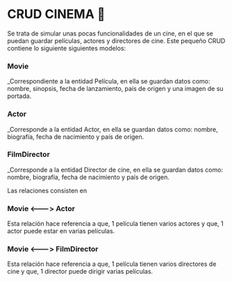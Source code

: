 # CRUD CINEMA 🚀
Se trata de simular unas pocas funcionalidades de un cine, en el que se puedan guardar películas, actores y directores de cine.
Este pequeño CRUD contiene lo siguiente siguientes modelos:

### Movie
_Correspondiente a la entidad Película, en ella se guardan datos como: nombre, sinopsis, fecha de lanzamiento, país de origen y una imagen de su portada.

### Actor
_Corresponde a la entidad Actor, en ella se guardan datos como: nombre, biografía, fecha de nacimiento y país de origen.

### FilmDirector
_Corresponde a la entidad Director de cine, en ella se guardan datos como: nombre, biografía, fecha de nacimiento y país de origen.

Las relaciones consisten en
### Movie <---> Actor
Esta relación hace referencia a que, 1 película tienen varios actores y que, 1 actor puede estar en varias películas.

### Movie <---> FilmDirector
Esta relación hace referencia a que, 1 película tienen varios directores de cine y que, 1 director puede dirigir varias películas.